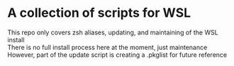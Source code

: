 # A collection of scripts for WSL  
This repo only covers zsh aliases, updating, and maintaining of the WSL install  
There is no full install process here at the moment, just maintenance  
However, part of the update script is creating a .pkglist for future reference  
